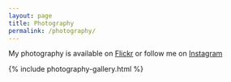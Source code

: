 ```yaml
---
layout: page
title: Photography
permalink: /photography/
---
```

My photography is available on [Flickr](https://flickr.com/photos/timatooth) or
follow me on [Instagram](https://www.instagram.com/timatooth/)

{% include photography-gallery.html %}